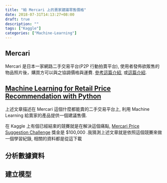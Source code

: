 ```yaml
---
title: "給 Mercari 上的賣家建議零售價格"
date: 2018-07-31T14:13:27+08:00
draft: true
description: ""
tags: ["Kaggle"]
categories: ["Machine-Learning"]
---
```

## Mercari
Mercari 是日本一家網路二手交易平台(P2P 行動拍賣平台), 使用者發佈欲販售的物品照片後，購買方可以與之協調價格與運費. [參考這篇介紹](http://blog.vvjapan.net/archives/1629), 或[這篇介紹](https://www.bnext.com.tw/article/49168/mobile-c2c-marketplace-mercari-ipo).

## [Machine Learning for Retail Price Recommendation with Python](https://towardsdatascience.com/machine-learning-for-retail-price-suggestion-with-python-64531e64186d)
上述文章描述在 Mercari 這個什麼都能賣的二手交易平台上, 利用 Machine Learning 給賣家的產品提供一個建議售價.

在 Kaggle 上有個已經結束的競賽就是在解決這個痛點, [Mercari Price Suggestion Challenge](https://www.kaggle.com/c/mercari-price-suggestion-challenge) 獎金是 $100,000 .我猜測上述文章就是依照這個競賽來做一個學習紀錄, 相關的資料都是從這下載

## 分析數據資料

## 建立模型
